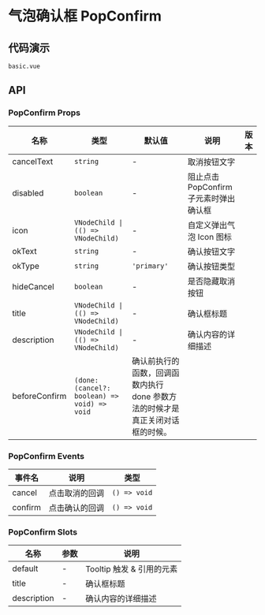# 气泡确认框 PopConfirm


## 代码演示
```demo
basic.vue
```
## API

### PopConfirm Props
| 名称 | 类型 | 默认值 | 说明 | 版本 |
| --- | --- | --- | --- | --- |
| cancelText | `string` | - | 取消按钮文字 | |
| disabled | `boolean` | - | 阻止点击PopConfirm子元素时弹出确认框 | |
| icon | `VNodeChild \| (() => VNodeChild)` | - | 自定义弹出气泡 Icon 图标| |
| okText | `string` | - | 确认按钮文字 | 
| okType | `string` | `'primary'` | 确认按钮类型 | |
| hideCancel | `boolean` | - | 是否隐藏取消按钮 | |
| title | `VNodeChild \| (() => VNodeChild)` | - | 确认框标题 | |
| description | `VNodeChild \| (() => VNodeChild)` | - | 确认内容的详细描述 | |
| beforeConfirm | `(done: (cancel?: boolean) => void) => void` | 确认前执行的函数，回调函数内执行 done 参数方法的时候才是真正关闭对话框的时候。 | |

### PopConfirm Events
| 事件名 | 说明 | 类型 |
| --- | --- | --- |
| cancel | 点击取消的回调 | `() => void`|
| confirm | 点击确认的回调 | `() => void`|

### PopConfirm Slots
| 名称 | 参数 | 说明 |
| --- | --- | --- |
| default | - | Tooltip 触发 & 引用的元素 |
| title | - | 确认框标题 |
| description | - | 确认内容的详细描述 |